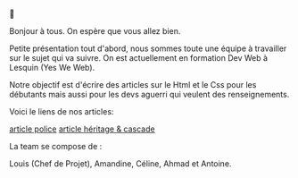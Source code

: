 :wave:

Bonjour à tous. On espère que vous allez bien.

Petite présentation tout d'abord, nous sommes toute une équipe à travailler sur le sujet qui va suivre. On est actuellement en formation Dev Web à Lesquin (Yes We Web).

Notre objectif est d'écrire des articles sur le Html et le Css pour les débutants mais aussi pour les devs aguerri qui veulent des renseignements.

Voici le liens de nos articles:

[article police](Article_CSS/article_police.md)
[article héritage & cascade](Article_CSS/heritage&cascade.md)



La team se compose de :

Louis (Chef de Projet), Amandine, Céline, Ahmad et Antoine.

